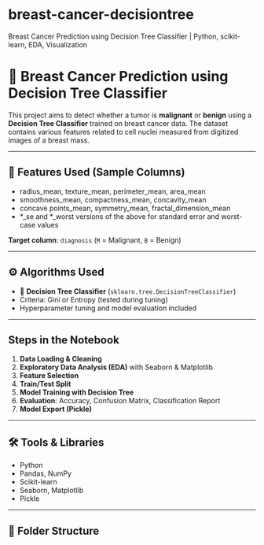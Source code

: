 # breast-cancer-decisiontree
Breast Cancer Prediction using Decision Tree Classifier | Python, scikit-learn, EDA, Visualization
# 🧠 Breast Cancer Prediction using Decision Tree Classifier

This project aims to detect whether a tumor is **malignant** or **benign** using a **Decision Tree Classifier** trained on breast cancer data. The dataset contains various features related to cell nuclei measured from digitized images of a breast mass.

---

## 📌 Features Used (Sample Columns)

- radius_mean, texture_mean, perimeter_mean, area_mean
- smoothness_mean, compactness_mean, concavity_mean
- concave points_mean, symmetry_mean, fractal_dimension_mean
- *_se and *_worst versions of the above for standard error and worst-case values

**Target column**: `diagnosis` (`M` = Malignant, `B` = Benign)

---

## ⚙️ Algorithms Used

- 🎯 **Decision Tree Classifier** (`sklearn.tree.DecisionTreeClassifier`)
- Criteria: Gini or Entropy (tested during tuning)
- Hyperparameter tuning and model evaluation included

---

##  Steps in the Notebook

1. **Data Loading & Cleaning**
2. **Exploratory Data Analysis (EDA)** with Seaborn & Matplotlib
3. **Feature Selection**
4. **Train/Test Split**
5. **Model Training with Decision Tree**
6. **Evaluation**: Accuracy, Confusion Matrix, Classification Report
7. **Model Export (Pickle)**

---

## 🛠️ Tools & Libraries

- Python
- Pandas, NumPy
- Scikit-learn
- Seaborn, Matplotlib
- Pickle

---

## 📁 Folder Structure


